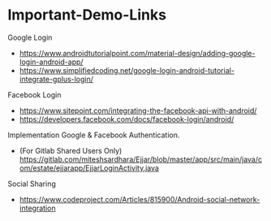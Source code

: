 # Important-Demo-Links

Google Login
* https://www.androidtutorialpoint.com/material-design/adding-google-login-android-app/
* https://www.simplifiedcoding.net/google-login-android-tutorial-integrate-gplus-login/


Facebook Login
* https://www.sitepoint.com/integrating-the-facebook-api-with-android/
* https://developers.facebook.com/docs/facebook-login/android/

Implementation Google & Facebook Authentication.
* (For Gitlab Shared Users Only) https://gitlab.com/miteshsardhara/Ejjar/blob/master/app/src/main/java/com/estate/ejjarapp/EjjarLoginActivity.java

Social Sharing
* https://www.codeproject.com/Articles/815900/Android-social-network-integration

